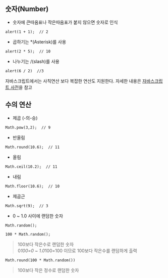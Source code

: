 ## 숫자(Number)
- 숫자에 큰따옴표나 작은따옴표가 붙지 않으면 숫자로 인식
```
alert(1 + 1);  // 2
```

- 곱하기는 *(Asterisk)를 사용
```
alert(2 * 5);  // 10
```

- 나누기는 /(slash)를 사용
```
alert(6 / 2)  //3
```

자바스크립트에서는 사칙연산 보다 복잡한 연산도 지원한다. 자세한 내용은 [자바스크립트 사전](https://opentutorials.org/course/50/39)을 참고

## 수의 연산
- 제곱 (-의-승)
```
Math.pow(3,2);  // 9
```
- 반올림
```
Math.round(10.6);  // 11
```
- 올림
```
Math.ceil(10.2);  // 11
```
- 내림
```
Math.floor(10.6);  // 10
```
- 제곱근
```
Math.sqrt(9);  // 3
```
- 0 ~ 1.0 사이에 랜덤한 숫자
```
Math.random();
```
```
100 * Math.random();
```
> 100보다 작은수로 랜덤한 숫자<br/>0*100=0 ~ 1.0*100=100 이므로 100보다 작은수를 랜덤하게 출력
```
Math.round(100 * Math.random())
```
> 100보다 작은 정수로 랜덤한 숫자
